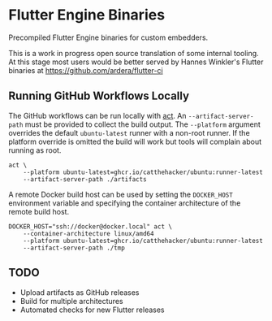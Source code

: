 # Flutter Engine Binaries

Precompiled Flutter Engine binaries for custom embedders.

This is a work in progress open source translation of some internal tooling. At this stage most users would be better served by Hannes Winkler's Flutter binaries at https://github.com/ardera/flutter-ci

## Running GitHub Workflows Locally

The GitHub workflows can be run locally with [act](https://github.com/nektos/act). An `--artifact-server-path` must be provided to collect the build output. The `--platform` argument overrides the default `ubuntu-latest` runner with a non-root runner. If the platform override is omitted the build will work but tools will complain about running as root.

```
act \
    --platform ubuntu-latest=ghcr.io/catthehacker/ubuntu:runner-latest
    --artifact-server-path ./artifacts
```

A remote Docker build host can be used by setting the `DOCKER_HOST` environment variable and specifying the container architecture of the remote build host.

```
DOCKER_HOST="ssh://docker@docker.local" act \
    --container-architecture linux/amd64
    --platform ubuntu-latest=ghcr.io/catthehacker/ubuntu:runner-latest
    --artifact-server-path ./tmp
```

## TODO

- Upload artifacts as GitHub releases
- Build for multiple architectures
- Automated checks for new Flutter releases
